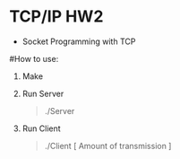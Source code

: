 #	TCP/IP HW2
*	Socket Programming with TCP


#How to use:
1.	Make
	
2.	Run Server
	> ./Server
	
3.	Run Client
	> ./Client [ Amount of transmission ]

	 
